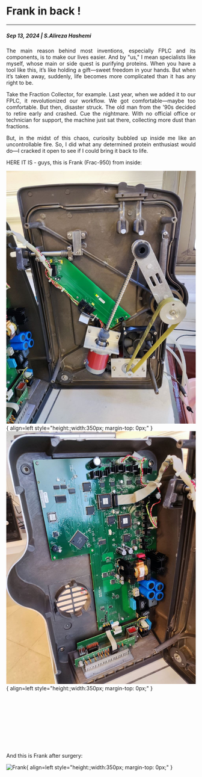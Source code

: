 # Frank in back !
---
##### Sep 13, 2024 | S.Alireza Hashemi


<div style="text-align: justify"> 
The main reason behind most inventions, especially FPLC and its components, is to make our lives easier. And by "us," I mean specialists like myself, whose main or side quest is purifying proteins. When you have a tool like this, it’s like holding a gift—sweet freedom in your hands. But when it’s taken away, suddenly, life becomes more complicated than it has any right to be.

Take the Fraction Collector, for example. Last year, when we added it to our FPLC, it revolutionized our workflow. We got comfortable—maybe too comfortable. But then, disaster struck. The old man from the '90s decided to retire early and crashed. Cue the nightmare. With no official office or technician for support, the machine just sat there, collecting more dust than fractions.

But, in the midst of this chaos, curiosity bubbled up inside me like an uncontrollable fire. So, I did what any determined protein enthusiast would do—I cracked it open to see if I could bring it back to life.
</div>

HERE IT IS - guys, this is Frank (Frac-950) from inside: 

![Frank](./Frank1.jpeg){ align=left style="height:;width:350px; margin-top: 0px;" }
![Frank](./Frank2.jpeg){ align=left style="height:;width:350px; margin-top: 0px;" }

<div style="height: 100px;"></div>
<br><br>

And this is Frank after surgery:

![Frank](./Live.png){ align=left style="height:;width:350px; margin-top: 0px;" }

